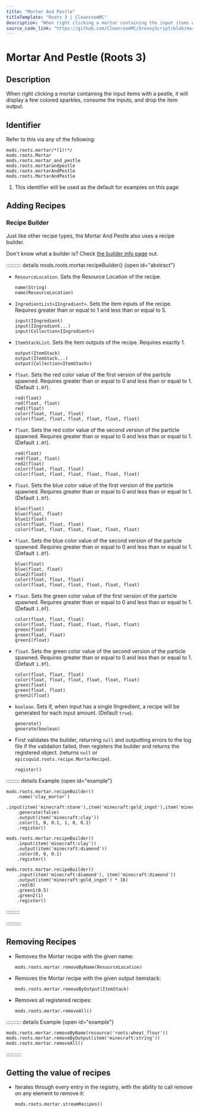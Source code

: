 ```yaml
---
title: "Mortar And Pestle"
titleTemplate: "Roots 3 | CleanroomMC"
description: "When right clicking a mortar containing the input items with a pestle, it will display a few colored sparkles, consume the inputs, and drop the item output."
source_code_link: "https://github.com/CleanroomMC/GroovyScript/blob/master/src/main/java/com/cleanroommc/groovyscript/compat/mods/roots/Mortar.java"
---
```


# Mortar And Pestle (Roots 3)

## Description

When right clicking a mortar containing the input items with a pestle, it will display a few colored sparkles, consume the inputs, and drop the item output.

## Identifier

Refer to this via any of the following:

```groovy:no-line-numbers {1}
mods.roots.mortar/*(1)!*/
mods.roots.Mortar
mods.roots.mortar_and_pestle
mods.roots.mortarandpestle
mods.roots.mortarAndPestle
mods.roots.MortarAndPestle
```

1. This identifier will be used as the default for examples on this page

## Adding Recipes

### Recipe Builder

Just like other recipe types, the Mortar And Pestle also uses a recipe builder.

Don't know what a builder is? Check [the builder info page](../../../groovy/builder.md) out.

:::::::::: details mods.roots.mortar.recipeBuilder() {open id="abstract"}
- `ResourceLocation`. Sets the Resource Location of the recipe.

    ```groovy:no-line-numbers
    name(String)
    name(ResourceLocation)
    ```

- `IngredientList<IIngredient>`. Sets the item inputs of the recipe. Requires greater than or equal to 1 and less than or equal to 5.

    ```groovy:no-line-numbers
    input(IIngredient)
    input(IIngredient...)
    input(Collection<IIngredient>)
    ```

- `ItemStackList`. Sets the item outputs of the recipe. Requires exactly 1.

    ```groovy:no-line-numbers
    output(ItemStack)
    output(ItemStack...)
    output(Collection<ItemStack>)
    ```

- `float`. Sets the red color value of the first version of the particle spawned. Requires greater than or equal to 0 and less than or equal to 1. (Default `1.0f`).

    ```groovy:no-line-numbers
    red(float)
    red(float, float)
    red1(float)
    color(float, float, float)
    color(float, float, float, float, float, float)
    ```

- `float`. Sets the red color value of the second version of the particle spawned. Requires greater than or equal to 0 and less than or equal to 1. (Default `1.0f`).

    ```groovy:no-line-numbers
    red(float)
    red(float, float)
    red2(float)
    color(float, float, float)
    color(float, float, float, float, float, float)
    ```

- `float`. Sets the blue color value of the first version of the particle spawned. Requires greater than or equal to 0 and less than or equal to 1. (Default `1.0f`).

    ```groovy:no-line-numbers
    blue(float)
    blue(float, float)
    blue1(float)
    color(float, float, float)
    color(float, float, float, float, float, float)
    ```

- `float`. Sets the blue color value of the second version of the particle spawned. Requires greater than or equal to 0 and less than or equal to 1. (Default `1.0f`).

    ```groovy:no-line-numbers
    blue(float)
    blue(float, float)
    blue2(float)
    color(float, float, float)
    color(float, float, float, float, float, float)
    ```

- `float`. Sets the green color value of the first version of the particle spawned. Requires greater than or equal to 0 and less than or equal to 1. (Default `1.0f`).

    ```groovy:no-line-numbers
    color(float, float, float)
    color(float, float, float, float, float, float)
    green(float)
    green(float, float)
    green1(float)
    ```

- `float`. Sets the green color value of the second version of the particle spawned. Requires greater than or equal to 0 and less than or equal to 1. (Default `1.0f`).

    ```groovy:no-line-numbers
    color(float, float, float)
    color(float, float, float, float, float, float)
    green(float)
    green(float, float)
    green2(float)
    ```

- `boolean`. Sets if, when input has a single IIngredient, a recipe will be generated for each input amount. (Default `true`).

    ```groovy:no-line-numbers
    generate()
    generate(boolean)
    ```

- First validates the builder, returning `null` and outputting errors to the log file if the validation failed, then registers the builder and returns the registered object. (returns `null` or `epicsquid.roots.recipe.MortarRecipe`).

    ```groovy:no-line-numbers
    register()
    ```

::::::::: details Example {open id="example"}
```groovy:no-line-numbers
mods.roots.mortar.recipeBuilder()
    .name('clay_mortar')
    .input(item('minecraft:stone'),item('minecraft:gold_ingot'),item('minecraft:stone'),item('minecraft:gold_ingot'),item('minecraft:stone'))
    .generate(false)
    .output(item('minecraft:clay'))
    .color(1, 0, 0.1, 1, 0, 0.1)
    .register()

mods.roots.mortar.recipeBuilder()
    .input(item('minecraft:clay'))
    .output(item('minecraft:diamond'))
    .color(0, 0, 0.1)
    .register()

mods.roots.mortar.recipeBuilder()
    .input(item('minecraft:diamond'), item('minecraft:diamond'))
    .output(item('minecraft:gold_ingot') * 16)
    .red(0)
    .green1(0.5)
    .green2(1)
    .register()
```

:::::::::

::::::::::

## Removing Recipes

- Removes the Mortar recipe with the given name:

    ```groovy:no-line-numbers
    mods.roots.mortar.removeByName(ResourceLocation)
    ```

- Removes the Mortar recipe with the given output itemstack:

    ```groovy:no-line-numbers
    mods.roots.mortar.removeByOutput(ItemStack)
    ```

- Removes all registered recipes:

    ```groovy:no-line-numbers
    mods.roots.mortar.removeAll()
    ```

:::::::::: details Example {open id="example"}
```groovy:no-line-numbers
mods.roots.mortar.removeByName(resource('roots:wheat_flour'))
mods.roots.mortar.removeByOutput(item('minecraft:string'))
mods.roots.mortar.removeAll()
```

::::::::::

## Getting the value of recipes

- Iterates through every entry in the registry, with the ability to call remove on any element to remove it:

    ```groovy:no-line-numbers
    mods.roots.mortar.streamRecipes()
    ```

